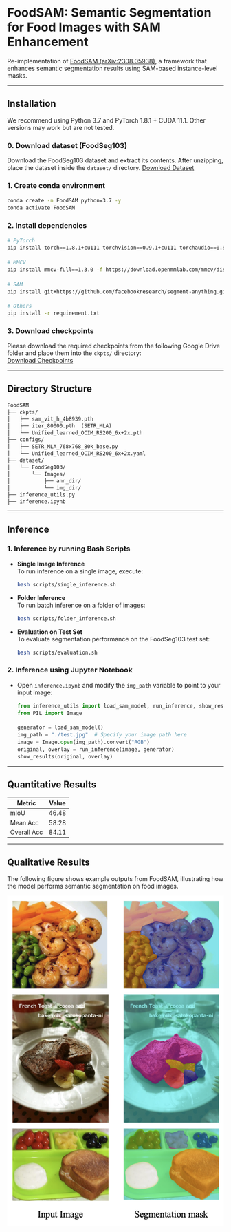 # FoodSAM: Semantic Segmentation for Food Images with SAM Enhancement

Re-implementation of [FoodSAM (arXiv:2308.05938)](https://arxiv.org/abs/2308.05938), a framework that enhances semantic segmentation results using SAM-based instance-level masks.

---

## Installation

We recommend using Python 3.7 and PyTorch 1.8.1 + CUDA 11.1. Other versions may work but are not tested.
### 0. Download dataset (FoodSeg103)
Download the FoodSeg103 dataset and extract its contents.
After unzipping, place the dataset inside the `dataset/` directory.
[Download Dataset](https://drive.google.com/file/d/1dqL2x_Zdi3J-dp-EV_rFJ_zVUVveAVgl/view?usp=drive_link)

### 1. Create conda environment
```bash
conda create -n FoodSAM python=3.7 -y
conda activate FoodSAM
```

### 2. Install dependencies
```bash
# PyTorch
pip install torch==1.8.1+cu111 torchvision==0.9.1+cu111 torchaudio==0.8.1 -f https://download.pytorch.org/whl/torch_stable.html

# MMCV
pip install mmcv-full==1.3.0 -f https://download.openmmlab.com/mmcv/dist/cu110/torch1.8.0/index.html

# SAM
pip install git+https://github.com/facebookresearch/segment-anything.git@6fdee8f

# Others
pip install -r requirement.txt
```

### 3. Download checkpoints
Please download the required checkpoints from the following Google Drive folder and place them into the `ckpts/` directory:  
[Download Checkpoints](https://drive.google.com/drive/folders/1XhkxfVW2Y1vwvwv4j4eotKRlVUsvsVYN?usp=drive_link)

---

## Directory Structure
```
FoodSAM
├── ckpts/
│   ├── sam_vit_h_4b8939.pth
│   ├── iter_80000.pth  (SETR_MLA)
│   └── Unified_learned_OCIM_RS200_6x+2x.pth
├── configs/
│   ├── SETR_MLA_768x768_80k_base.py
│   └── Unified_learned_OCIM_RS200_6x+2x.yaml
├── dataset/
│   └── FoodSeg103/
│       └── Images/
│           ├── ann_dir/
│           └── img_dir/
├── inference_utils.py
├── inference.ipynb
```

---

## Inference

### 1. Inference by running Bash Scripts

- **Single Image Inference**  
  To run inference on a single image, execute:

  ```bash
  bash scripts/single_inference.sh
  ```

- **Folder Inference**  
  To run batch inference on a folder of images:

  ```bash
  bash scripts/folder_inference.sh
  ```

- **Evaluation on Test Set**  
  To evaluate segmentation performance on the FoodSeg103 test set:

  ```bash
  bash scripts/evaluation.sh
  ```

### 2. Inference using Jupyter Notebook

- Open `inference.ipynb` and modify the `img_path` variable to point to your input image:

  ```python
  from inference_utils import load_sam_model, run_inference, show_results
  from PIL import Image

  generator = load_sam_model()
  img_path = "./test.jpg"  # Specify your image path here
  image = Image.open(img_path).convert("RGB")
  original, overlay = run_inference(image, generator)
  show_results(original, overlay)
  ```
  
---

## Quantitative Results

| Metric       | Value  |
|--------------|--------|
| mIoU         | 46.48  |
| Mean Acc     | 58.28  |
| Overall Acc  | 84.11  |

---

## Qualitative Results

The following figure shows example outputs from FoodSAM, illustrating how the model performs semantic segmentation on food images.

![Qualitative Results](assets/foodsam.png)
